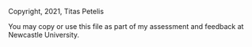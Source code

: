 Copyright, 2021, Titas Petelis

You may copy or use this file as part of my assessment and feedback at Newcastle University.
